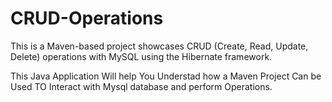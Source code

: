 # CRUD-Operations

This is a Maven-based project showcases CRUD (Create, Read, Update, Delete) operations with MySQL using the Hibernate framework. 

This Java Application Will help You Understad how a Maven Project Can be Used TO Interact with Mysql database and perform Operations.
